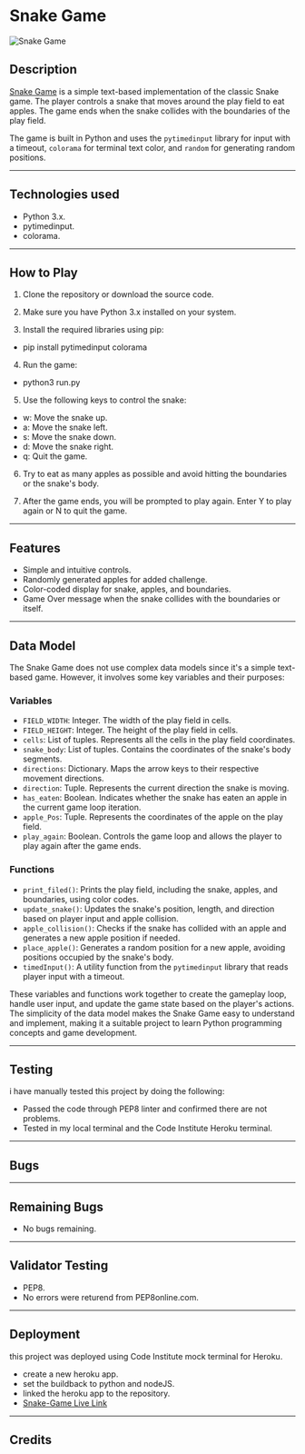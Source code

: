 # Snake Game

![Snake Game](../Snake-Game/assets/images/terminal-game.png)

## Description

[Snake Game](https://snake-game-eabe7ec81bef.herokuapp.com/) is a simple text-based implementation of the classic Snake game. The player controls a snake that moves around the play field to eat apples. The game ends when the snake collides with the boundaries of the play field.

The game is built in Python and uses the `pytimedinput` library for input with a timeout, `colorama` for terminal text color, and `random` for generating random positions.


--------------------------------------------------------------



## Technologies used

-   Python 3.x.
-   pytimedinput.
-   colorama.

--------------------------------------------------------------



## How to Play

1.  Clone the repository or download the source code.

2.  Make sure you have Python 3.x installed on your system.

3.  Install the required libraries using pip:
*   pip install pytimedinput colorama

4.  Run the game:
*  python3 run.py

5.  Use the following keys to control the snake:

*  w: Move the snake up.
*  a: Move the snake left.
*  s: Move the snake down.
*  d: Move the snake right.
*  q: Quit the game.

6.  Try to eat as many apples as possible and avoid hitting the boundaries or the snake's body.

7.  After the game ends, you will be prompted to play again. Enter Y to play again or N to quit the game.



--------------------------------------------------------------



## Features

-  Simple and intuitive controls.
-  Randomly generated apples for added challenge.
-  Color-coded display for snake, apples, and boundaries.
-  Game Over message when the snake collides with the boundaries or itself.



--------------------------------------------------------------




## Data Model

  The Snake Game does not use complex data models since it's a simple text-based game. However, it involves some key variables and their purposes:

### Variables

-  `FIELD_WIDTH`: Integer. The width of the play field in cells.
-  `FIELD_HEIGHT`: Integer. The height of the play field in cells.
-  `cells`: List of tuples. Represents all the cells in the play field coordinates.
-  `snake_body`: List of tuples. Contains the coordinates of the snake's body segments.
-  `directions`: Dictionary. Maps the arrow keys to their respective movement directions.
-  `direction`: Tuple. Represents the current direction the snake is moving.
-  `has_eaten`: Boolean. Indicates whether the snake has eaten an apple in the current game loop iteration.
-  `apple_Pos`: Tuple. Represents the coordinates of the apple on the play field.
-  `play_again`: Boolean. Controls the game loop and allows the player to play again after the game ends.

### Functions

-  `print_filed()`: Prints the play field, including the snake, apples, and boundaries, using color codes.
-  `update_snake()`: Updates the snake's position, length, and direction based on player input and apple collision.
-  `apple_collision()`: Checks if the snake has collided with an apple and generates a new apple position if needed.
-  `place_apple()`: Generates a random position for a new apple, avoiding positions occupied by the snake's body.
-  `timedInput()`: A utility function from the `pytimedinput` library that reads player input with a timeout.

  These variables and functions work together to create the gameplay loop, handle user input, and update the game state based on the player's actions. The simplicity of the data model makes the Snake Game easy to understand and implement, making it a suitable project to learn Python programming concepts and game development.



--------------------------------------------------------------



## Testing 

i have manually tested this project by doing the following:

-  Passed the code through PEP8 linter and confirmed there are not problems.
-  Tested in my local terminal and the Code Institute Heroku terminal.





--------------------------------------------------------------



## Bugs





--------------------------------------------------------------



## Remaining Bugs


- No bugs remaining.



--------------------------------------------------------------



## Validator Testing


-  PEP8.
-  No errors were returend from PEP8online.com.




--------------------------------------------------------------



## Deployment

 this project was deployed using Code Institute mock terminal for Heroku.

-  create a new heroku app.
-  set the buildback to python and nodeJS.
-  linked the heroku app to the repository.
-  [Snake-Game Live Link](https://snake-game-eabe7ec81bef.herokuapp.com/)





--------------------------------------------------------------


## Credits



